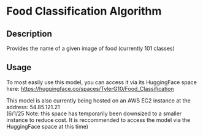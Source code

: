 # Food Classification Algorithm

## Description
Provides the name of a given image of food (currently 101 classes)

## Usage 

To most easily use this model, you can access it via its HuggingFace space here: https://huggingface.co/spaces/TylerG10/Food_Classification

This model is also currently being hosted on an AWS EC2 instance at the address: 54.85.121.21  
(6/1/25 Note: this space has temporarily been downsized to a smaller instance to reduce cost. It is reccommended to access the model via the HuggingFace space at this time)
